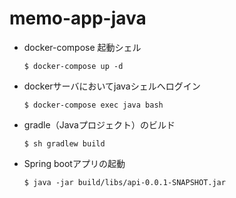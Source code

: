 # memo-app-java
* docker-compose 起動シェル
    ~~~shell
    $ docker-compose up -d
    ~~~
* dockerサーバにおいてjavaシェルへログイン
    ~~~shell
    $ docker-compose exec java bash
    ~~~
* gradle（Javaプロジェクト）のビルド
    ~~~shell
    $ sh gradlew build
    ~~~
* Spring bootアプリの起動
    ~~~shell
    $ java -jar build/libs/api-0.0.1-SNAPSHOT.jar
    ~~~
